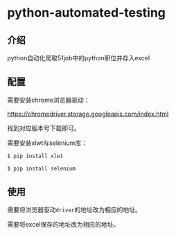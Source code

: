 # python-automated-testing
## 介绍

python自动化爬取51job中的python职位并存入excel

## 配置

需要安装chrome浏览器驱动：

https://chromedriver.storage.googleapis.com/index.html

找到对应版本号下载即可。



需要安装xlwt与selenium库：

```bash
$ pip install xlwt

$ pip install selenium
```

## 使用

需要将浏览器驱动`driver`的地址改为相应的地址。

需要将excel保存的地址改为相应的地址。